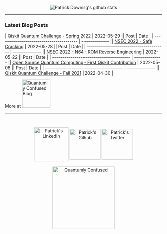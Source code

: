 <p align="center">
  <img src="https://github-readme-stats.vercel.app/api?username=padraignix&show_icons=true&hide_border=false&include_all_commits=true&theme=tokyonight&count_private=true" alt="Patrick Downing's github stats" />
</p>

<hr>

### Latest Blog Posts

<!-- blog starts -->
| [Qiskit Quantum Challenge - Spring 2022](https://padraignix.github.io/quantum-computing/2022/05/29/ibm-quantum-challenge-spring2022/) | 2022-05-29 || Post | Date |
| --------------------------------------- | -------------- || [NSEC 2022 - Safe Cracking](https://padraignix.github.io/ctf/2022/05/28/nsec2022-safecracking/) | 2022-05-28 || Post | Date |
| --------------------------------------- | -------------- || [NSEC 2022 - N64 - ROM Reverse Engineering](https://padraignix.github.io/ctf/2022/05/22/nsec2022-n64/) | 2022-05-22 || Post | Date |
| --------------------------------------- | -------------- || [Open Source Quantum Computing - First Qiskit Contribution](https://padraignix.github.io/quantum-computing/2022/05/08/qiskit-first-contribution/) | 2022-05-08 || Post | Date |
| --------------------------------------- | -------------- || [Qiskit Quantum Challenge - Fall 2021](https://padraignix.github.io/quantum-computing/2022/04/30/ibm-quantum-challenge-fall2021/) | 2022-04-30 |
<!-- blog ends -->

More at <a href="https://blog.quantumlyconfused.com"><img alt="Quantumly Confused Blog" width="90px" src="https://img.shields.io/badge/website-blog-blue"/></a>

<hr>

<br>

<p align="center">
<a href="https://www.linkedin.com/in/downingpatrick" ><img align="center" alt="Patrick's LinkedIn" width="110px" src="https://img.shields.io/badge/LinkedIn-0077B5?style=for-the-badge&logo=linkedin&logoColor=white" /></a>
<a href="https://github.com/padraignix" ><img align="center" alt="Patrick's Github" width="100px" src="https://img.shields.io/badge/GitHub-100000?style=for-the-badge&logo=github&logoColor=white" /></a>
<a href="https://twitter.com/_patrickdowning" ><img align="center" alt="Patrick's Twitter" width="100px" src="https://img.shields.io/badge/Twitter-1DA1F2?style=for-the-badge&logo=twitter&logoColor=white" /></a>
<br>
<br>
<a href="https://quantumlyconfused.com" target="_blank" rel="nofollow"><img align="center" alt="Quantumly Confused" width="200px" src="https://img.shields.io/badge/website-Quantumly_Confused-blue" /></a>  
</p>

<!--
**padraignix/padraignix** is a ✨ _special_ ✨ repository because its `README.md` (this file) appears on your GitHub profile.

Here are some ideas to get you started:

- 🔭 I’m currently working on ...
- 🌱 I’m currently learning ...
- 👯 I’m looking to collaborate on ...
- 🤔 I’m looking for help with ...
- 💬 Ask me about ...
- 📫 How to reach me: ...
- 😄 Pronouns: ...
- ⚡ Fun fact: ...
-->
